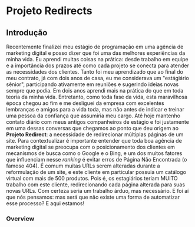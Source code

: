 # Projeto Redirects
## Introdução
Recentemente finalizei meu estágio de programação em uma agência de marketing digital e posso dizer que foi uma das melhores experiências da minha vida. Eu aprendi muitas coisas na prática: desde trabalho em equipe e a importância dos prazos até como cada projeto se conecta para atender as necessidades dos clientes. Tanto foi meu aprendizado que ao final do meu contrato, já com dois anos de casa, eu me considerava um "estágiário sênior", participando ativamente em reuniões e sugerindo ideias novas sempre que podia. Em dois anos aprendi mais na prática do que em toda teoria da minha vida. Entretanto, como toda fase da vida, esta maravilhosa época chegou ao fim e me desliguei da empresa com excelentes lembranças e amigos para a vida toda, mas não antes de indicar e treinar uma pessoa da confiança que assumiria meu cargo. 
Até hoje mantenho contato diário com meus antigos companheiros de estágio e foi justamente em uma dessas conversas que chegamos ao ponto que deu origem ao **Projeto Redirect**: a necessidade de redirecionar múltiplas páginas de um site.
Para contextualizar é importante entender que toda boa agência de marketing digital se preocupa com o posicionamento dos clientes em mecanismos de busca como o Google e o Bing, e um dos muitos fatores que influenciam nesse _ranking_ é evitar erros de Página Não Encontrada (o famoso 404). É comum muitas URLs serem alteradas durante a reformulação de um site, e este cliente em particular possuia um catálogo virtual com mais de 500 produtos. Pois é, os estagiários teriam MUITO trabalho com este cliente, redirecionando cada página alterada para suas novas URLs. Com certeza seria um trabalho árduo, mas necessário. E foi aí que nós pensamos: mas será que não existe uma forma de automatizar esse processo? E aqui estamos!
### Overview
